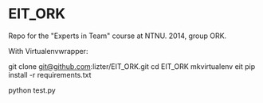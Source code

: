 EIT_ORK
=======

Repo for the "Experts in Team" course at NTNU. 2014, group ORK.

With Virtualenvwrapper:

git clone git@github.com:lizter/EIT_ORK.git
cd EIT_ORK
mkvirtualenv eit
pip install -r requirements.txt

python test.py
